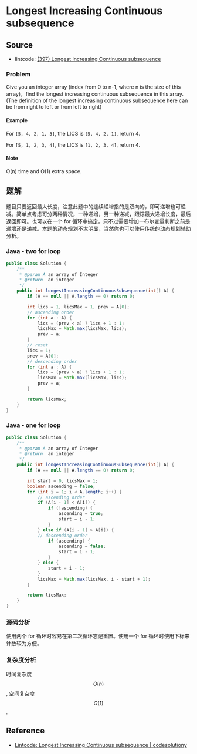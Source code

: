 # Longest Increasing Continuous subsequence

## Source

- lintcode: [(397) Longest Increasing Continuous subsequence](http://www.lintcode.com/en/problem/longest-increasing-continuous-subsequence/)

### Problem

Give you an integer array (index from 0 to n-1, where n is the size of this array)，find the longest increasing continuous subsequence in this array. (The definition of the longest increasing continuous subsequence here can be from right to left or from left to right)

#### Example

For `[5, 4, 2, 1, 3]`, the LICS is `[5, 4, 2, 1]`, return 4.

For `[5, 1, 2, 3, 4]`, the LICS is `[1, 2, 3, 4]`, return 4.

#### Note

O(n) time and O(1) extra space.

## 题解

题目只要返回最大长度，注意此题中的连续递增指的是双向的，即可递增也可递减。简单点考虑可分两种情况，一种递增，另一种递减，跟踪最大递增长度，最后返回即可。也可以在一个 for 循环中搞定，只不过需要增加一布尔变量判断之前是递增还是递减。本题的动态规划不太明显，当然你也可以使用传统的动态规划辅助分析。

### Java - two for loop

```java
public class Solution {
    /**
     * @param A an array of Integer
     * @return  an integer
     */
    public int longestIncreasingContinuousSubsequence(int[] A) {
        if (A == null || A.length == 0) return 0;

        int lics = 1, licsMax = 1, prev = A[0];
        // ascending order
        for (int a : A) {
            lics = (prev < a) ? lics + 1 : 1;
            licsMax = Math.max(licsMax, lics);
            prev = a;
        }
        // reset
        lics = 1;
        prev = A[0];
        // descending order
        for (int a : A) {
            lics = (prev > a) ? lics + 1 : 1;
            licsMax = Math.max(licsMax, lics);
            prev = a;
        }

        return licsMax;
    }
}
```

### Java - one for loop

```java
public class Solution {
    /**
     * @param A an array of Integer
     * @return  an integer
     */
    public int longestIncreasingContinuousSubsequence(int[] A) {
        if (A == null || A.length == 0) return 0;

        int start = 0, licsMax = 1;
        boolean ascending = false;
        for (int i = 1; i < A.length; i++) {
            // ascending order
            if (A[i - 1] < A[i]) {
                if (!ascending) {
                    ascending = true;
                    start = i - 1;
                }
            } else if (A[i - 1] > A[i]) {
            // descending order
                if (ascending) {
                    ascending = false;
                    start = i - 1;
                }
            } else {
                start = i - 1;
            }
            licsMax = Math.max(licsMax, i - start + 1);
        }

        return licsMax;
    }
}
```

### 源码分析

使用两个 for 循环时容易在第二次循环忘记重置。使用一个 for 循环时使用下标来计数较为方便。

### 复杂度分析

时间复杂度 $$O(n)$$, 空间复杂度 $$O(1)$$.

## Reference

- [Lintcode: Longest Increasing Continuous subsequence | codesolutiony](https://codesolutiony.wordpress.com/2015/05/25/lintcode-longest-increasing-continuous-subsequence/)
